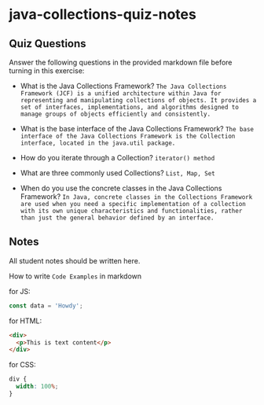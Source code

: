# java-collections-quiz-notes

## Quiz Questions

Answer the following questions in the provided markdown file before turning in this exercise:

- What is the Java Collections Framework?
`The Java Collections Framework (JCF) is a unified architecture within Java for representing and manipulating collections of objects. It provides a set of interfaces, implementations, and algorithms designed to manage groups of objects efficiently and consistently.`

- What is the base interface of the Java Collections Framework?
`The base interface of the Java Collections Framework is the Collection interface, located in the java.util package.`

- How do you iterate through a Collection?
`iterator() method`

- What are three commonly used Collections?
`List, Map, Set`

- When do you use the concrete classes in the Java Collections Framework?
`In Java, concrete classes in the Collections Framework are used when you need a specific implementation of a collection with its own unique characteristics and functionalities, rather than just the general behavior defined by an interface.`

## Notes

All student notes should be written here.

How to write `Code Examples` in markdown

for JS:

```javascript
const data = 'Howdy';
```

for HTML:

```html
<div>
  <p>This is text content</p>
</div>
```

for CSS:

```css
div {
  width: 100%;
}
```
